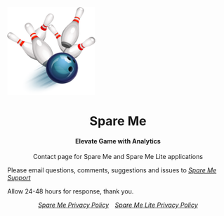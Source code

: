 <html>
<body>

<img src="Logo.png" alt="Spare Me" width="200" height="200" style="horizontal-align:middle">
  <h1 style="text-align:center;">Spare Me</h1>
  <h4 style="text-align:center;">Elevate Game with Analytics</h4>

  <p style="text-align:center;">Contact page for Spare Me and Spare Me Lite applications</p>

  <p>Please email questions, comments, suggestions and issues to <a href="mailto:SpareMeService@gmail.com"><i>Spare Me Support</i></a></p>

  <p>Allow 24-48 hours for response, thank you.</p>

  <p style="text-align:center;"><a href="https://tsass123.github.io/spareme/smprivacy.html"><i>Spare Me Privacy Policy</i></a>&emsp;<a href="https://tsass123.github.io/spareme/privacy.html"><i>Spare Me Lite Privacy Policy</i></a></p>
  
</body>
</html>
